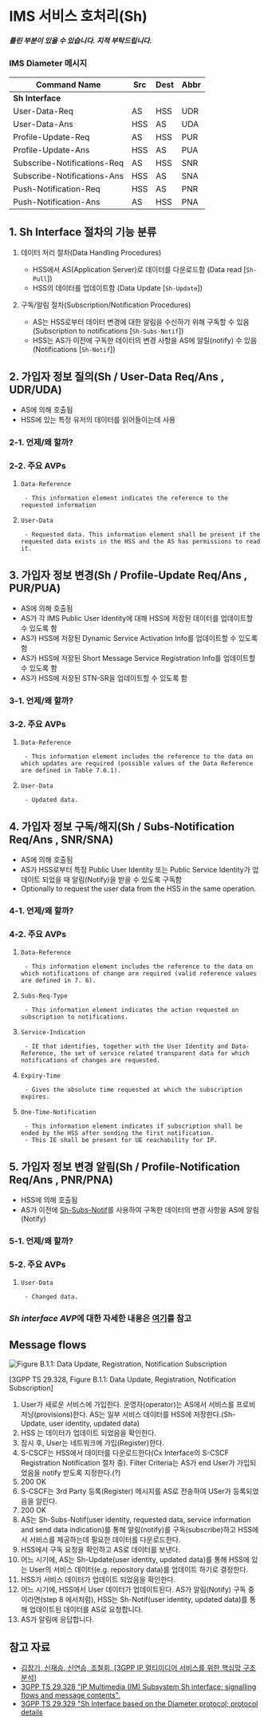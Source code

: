 # IMS 서비스 호처리(Sh)

##### _틀린 부분이 있을 수 있습니다. 지적 부탁드립니다._

### IMS Diameter 메시지
| Command Name                | Src | Dest | Abbr |
| --------------------------- | --- | ---- | ---- |
| **Sh Interface**            |     |      |      |
| User-Data-Req               | AS  | HSS  | UDR  |
| User-Data-Ans               | HSS | AS   | UDA  |
| Profile-Update-Req          | AS  | HSS  | PUR  |
| Profile-Update-Ans          | HSS | AS   | PUA  |
| Subscribe-Notifications-Req | AS  | HSS  | SNR  |
| Subscribe-Notifications-Ans | HSS | AS   | SNA  |
| Push-Notification-Req       | HSS | AS   | PNR  |
| Push-Notification-Ans       | AS  | HSS  | PNA  |

## 1. Sh Interface 절차의 기능 분류

1. 데이터 처리 절차(Data Handling Procedures)

   - HSS에서 AS(Application Server)로 데이터를 다운로드함 (Data read [`Sh-Pull`])
   - HSS의 데이터를 업데이트함 (Data Update [`Sh-Update`])

2. 구독/알림 절차(Subscription/Notification Procedures)

   - AS는 HSS로부터 데이터 변경에 대한 알림을 수신하기 위해 구독할 수 있음 (Subscription to notifications [`Sh-Subs-Notif`])
   - HSS는 AS가 이전에 구독한 데이터의 변경 사항을 AS에 알릴(notify) 수 있음 (Notifications [`Sh-Notif`])

## 2. 가입자 정보 질의(Sh / User-Data Req/Ans , UDR/UDA)

- AS에 의해 호출됨
- HSS에 있는 특정 유저의 데이터를 읽어들이는데 사용

### 2-1. 언제/왜 할까?

### 2-2. 주요 AVPs

1. `Data-Reference`
    
        - This information element indicates the reference to the requested information

2. `User-Data`

        - Requested data. This information element shall be present if the requested data exists in the HSS and the AS has permissions to read it.

## 3. 가입자 정보 변경(Sh / Profile-Update Req/Ans , PUR/PUA)

- AS에 의해 호출됨
- AS가 각 IMS Public User Identity에 대해 HSS에 저장된 데이터를 업데이트할 수 있도록 함
- AS가 HSS에 저장된 Dynamic Service Activation Info를 업데이트할 수 있도록 함
- AS가 HSS에 저장된 Short Message Service Registration Info를 업데이트할 수 있도록 함
- AS가 HSS에 저장된 STN-SR을 업데이트할 수 있도록 함

### 3-1. 언제/왜 할까?

### 3-2. 주요 AVPs

1. `Data-Reference`

        - This information element includes the reference to the data on which updates are required (possible values of the Data Reference are defined in Table 7.6.1).

2. `User-Data`

        - Updated data.


## 4. 가입자 정보 구독/해지(Sh / Subs-Notification Req/Ans , SNR/SNA)

- AS에 의해 호출됨
- AS가 HSS로부터 특정 Public User Identity 또는 Public Service Identity가 업데이트 되었을 때 알림(Notify)을 받을 수 있도록 구독함
- Optionally to request the user data from the HSS in the same operation.

### 4-1. 언제/왜 할까?

### 4-2. 주요 AVPs

1. `Data-Reference`

        - This information element includes the reference to the data on which notifications of change are required (valid reference values are defined in 7. 6).

2. `Subs-Req-Type`

        - This information element indicates the action requested on subscription to notifications.

3. `Service-Indication`

        - IE that identifies, together with the User Identity and Data-Reference, the set of service related transparent data for which notifications of changes are requested.

4. `Expiry-Time`

        - Gives the absolute time requested at which the subscription expires.

5. `One-Time-Notification`

        - This information element indicates if subscription shall be ended by the HSS after sending the first notification.
        - This IE shall be present for UE reachability for IP.


## 5. 가입자 정보 변경 알림(Sh / Profile-Notification Req/Ans , PNR/PNA)

- HSS에 의해 호출됨
- AS가 이전에 [Sh-Subs-Notif](#4-가입자-정보-구독해지sh--subs-notification-reqans--snrsna)를 사용하여 구독한 데이터의 변경 사항을 AS에 알림(Notify)

### 5-1. 언제/왜 할까?

### 5-2. 주요 AVPs

1. `User-Data`

        - Changed data.


### *Sh interface AVP*에 대한 자세한 내용은 [여기](https://github.com/lyw1217/TIL/blob/main/Moblie/Sh_interface_AVPs.md)를 참고

## Message flows

![Figure B.1.1: Data Update, Registration, Notification Subscription](images/Data%20Update,%20Registration,%20Notification%20Subscription.png)

[3GPP TS 29.328, Figure B.1.1: Data Update, Registration, Notification Subscription]

1. User가 새로운 서비스에 가입한다. 운영자(operator)는 AS에서 서비스를 프로비저닝(provisions)한다. AS는 일부 서비스 데이터를 HSS에 저장한다.(Sh-Update, user identity, updated data)
2. HSS 는 데이터가 업데이트 되었음을 확인한다.
3. 잠시 후, User는 네트워크에 가입(Register)한다.
4. S-CSCF는 HSS에서 데이터를 다운로드한다(Cx Interface의 S-CSCF Registration Notification 절차 중). Filter Criteria는 AS가 end User가 가입되었음을 notify 받도록 지정한다.(?)
5. 200 OK
6. S-CSCF는 3rd Party 등록(Register) 메시지를 AS로 전송하여 USer가 등록되었음을 알린다.
7. 200 OK
8. AS는 Sh-Subs-Notif(user identity, requested data, service information and send data indication)를 통해 알림(notify)를 구독(subscribe)하고 HSS에서 서비스를 제공하는데 필요한 데이터를 다운로드한다.
9. HSS에서 구독 요청을 확인하고 AS로 데이터를 보낸다.
10. 어느 시기에, AS는 Sh-Update(user identity, updated data)를 통해 HSS에 있는 User의 서비스 데이터(e.g. repository data)를 업데이트 하기로 결정한다.
11. HSS가 서비스 데이터가 업데이트 되었음을 확인한다.
12. 어느 시기에, HSS에서 User 데이터가 업데이트된다. AS가 알림(Notify) 구독 중이라면(step 8 에서처럼), HSS는 Sh-Notif(user identity, updated data)를 통해 업데이트된 데이터를 AS로 요청합니다.
13. AS가 알림에 응답합니다.

## 참고 자료
- [김창기, 신재승, 신연승, 조철회, [3GPP IP 멀티미디어 서비스를 위한 핵심망 구조 분석]](https://ettrends.etri.re.kr/ettrends/75/0905000333/)
- [3GPP TS 29.328 "IP Multimedia (IM) Subsystem Sh interface; signalling flows and message contents".](https://portal.3gpp.org/desktopmodules/Specifications/SpecificationDetails.aspx?specificationId=1706)
- [3GPP TS 29.329 "Sh Interface based on the Diameter protocol; protocol details](https://portal.3gpp.org/desktopmodules/Specifications/SpecificationDetails.aspx?specificationId=1707)